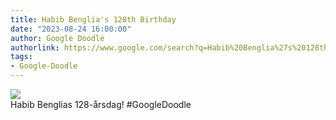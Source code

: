 ```yaml
---
title: Habib Benglia's 128th Birthday
date: "2023-08-24 16:00:00"
author: Google Doodle
authorlink: https://www.google.com/search?q=Habib%20Benglia%27s%20128th%20Birthday
tags:
- Google-Doodle
---
```

<img src="https://www.google.com/logos/doodles/2023/habib-benglias-128th-birthday-6753651837110126.2-l.png" referrerpolicy="no-referrer"><br>Habib Benglias 128-årsdag! #GoogleDoodle